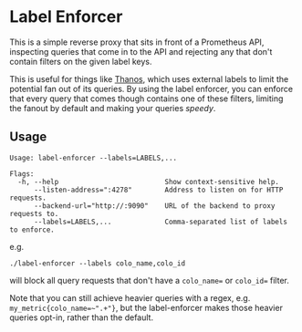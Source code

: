 # Label Enforcer

This is a simple reverse proxy that sits in front of a Prometheus API, inspecting queries that come in to the API and rejecting any that don't contain filters on the given label keys.

This is useful for things like [Thanos](https://thanos.io), which uses external labels to limit the potential fan out of its queries. By using the label enforcer, you can enforce that every query that comes though contains one of these filters, limiting the fanout by default and making your queries _speedy_. 

## Usage

```
Usage: label-enforcer --labels=LABELS,...

Flags:
  -h, --help                          Show context-sensitive help.
      --listen-address=":4278"        Address to listen on for HTTP requests.
      --backend-url="http://:9090"    URL of the backend to proxy requests to.
      --labels=LABELS,...             Comma-separated list of labels to enforce.
```

e.g.

```
./label-enforcer --labels colo_name,colo_id
```

will block all query requests that don't have a `colo_name=` or `colo_id=` filter.

Note that you can still achieve heavier queries with a regex, e.g. `my_metric{colo_name=~".+"}`, but the label-enforcer makes those heavier queries opt-in, rather than the default.
